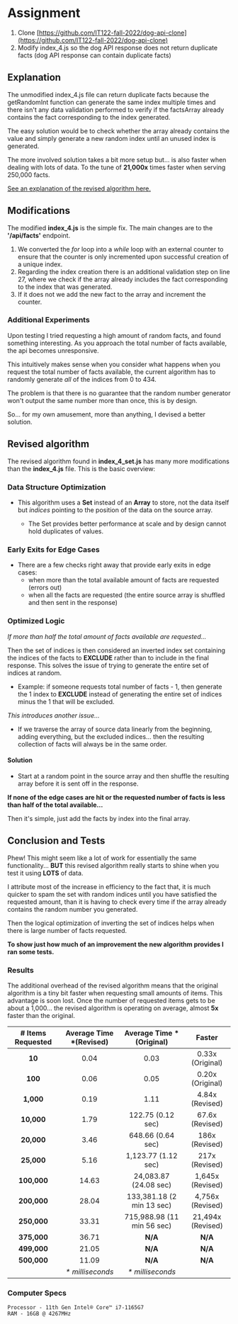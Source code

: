 # Assignment

1. Clone [https://github.com/IT122-fall-2022/dog-api-clone](https://github.com/IT122-fall-2022/dog-api-clone)
2. Modify index\_4.js so the dog API response does not return duplicate facts
(dog API response can contain duplicate facts)

## Explanation

The unmodified index\_4.js file can return duplicate facts because the
getRandomInt function can generate the same index multiple times and there isn't
any data validation performed to verify if the factsArray already contains the
fact corresponding to the index generated.

The easy solution would be to check whether the array already contains the value
and simply generate a new random index until an unused index is generated.

The more involved solution takes a bit more setup but... is also faster when
dealing with lots of data. To the tune of **21,000x** times faster when serving
250,000 facts.

[See an explanation of the revised algorithm here.](#revised-algorithm)

## Modifications

The modified **index_4.js** is the simple fix. The main changes are to the
**'/api/facts'** endpoint.

1. We converted the *for* loop into a *while* loop with an external counter to
ensure that the counter is only incremented upon successful creation of a unique
index.
2. Regarding the index creation there is an additional validation step on line
27, where we check if the array already includes the fact corresponding to the
index that was generated.
3. If it does not we add the new fact to the array and increment the counter.

### Additional Experiments

Upon testing I tried requesting a high amount of random facts, and found
something interesting. As you approach the total number of facts available,
the api becomes unresponsive.

This intuitively makes sense when you consider what happens when you request the
total number of facts available, the current algorithm has to randomly generate
*all* of the indices from 0 to 434.

The problem is that there is no guarantee that the random number generator won't
output the same number more than once, this is by design.

So... for my own amusement, more than anything, I devised a better solution.

## Revised algorithm

The revised algorithm found in **index_4_set.js** has many more modifications
than the **index_4.js** file. This is the basic overview:

### Data Structure Optimization

- This algorithm uses a **Set** instead of an **Array** to store, not the data
itself but *indices* pointing to the position of the data on the source array.

  - The Set provides better performance  at scale and by design cannot hold
  duplicates of values.

### Early Exits for Edge Cases

- There are a few checks right away that provide early exits in edge cases:
  - when more than the total available amount of facts are requested (errors out)
  - when all the facts are requested (the entire source array is shuffled and
  then sent in the response)

### Optimized Logic

*If more than half the total amount of facts available are requested...*

Then the set of indices is then considered an inverted index set containing the
indices of the facts to **EXCLUDE** rather than to include in the final
response. This solves the issue of trying to generate the entire set of indices
at random.

- Example: if someone requests total number of facts - 1, then generate the 1
index to **EXCLUDE** instead of generating the entire set of indices minus the 1
that will be excluded.

*This introduces another issue...*

- If we traverse the array of source data linearly from the beginning, adding
everything, but the excluded indices... then the resulting collection of facts
will always be in the same order.

#### Solution

- Start at a random point in the source array and then shuffle the resulting
array before it is sent off in the response.

**If none of the edge cases are hit or the requested number of facts is less
than half of the total available...**

Then it's simple, just add the facts by index into the final array.

## Conclusion and Tests

Phew! This might seem like a lot of work for essentially the same
functionality... **BUT** this revised algorithm really starts to shine when you
test it using **LOTS** of data.

I attribute most of the increase in efficiency to the fact that, it is much
quicker to spam the set with random indices until you have satisfied the
requested amount, than it is having to check every time if the array already
contains the random number you generated.

Then the logical optimization of inverting the set of indices helps when there
is large number of facts requested.

**To show just how much of an improvement the new algorithm provides I ran some
tests.**

### Results

The additional overhead of the revised algorithm means that the original
algorithm is a tiny bit faster when requesting small amounts of items. This
advantage is soon lost. Once the number of requested items gets to be about a
1,000... the revised algorithm is operating on average, almost **5x**
faster than the original.

|# Items Requested|Average Time \*(Revised)|Average Time \*(Original)|Faster|
|:---:|:---:|:---:|:--:|
|**10**|0.04|0.03|0.33x (Original)|
|**100**|0.06|0.05|0.20x (Original)|
|**1,000**|0.19|1.11|4.84x (Revised)|
|**10,000**|1.79|122.75 (0.12 sec)|67.6x (Revised)|
|**20,000**|3.46|648.66 (0.64 sec)|186x (Revised)|
|**25,000**|5.16|1,123.77 (1.12 sec)|217x (Revised)|
|**100,000**|14.63|24,083.87 (24.08 sec)|1,645x (Revised)|
|**200,000**|28.04|133,381.18 (2 min 13 sec)|4,756x (Revised)|
|**250,000**|33.31|715,988.98 (11 min 56 sec)|21,494x (Revised)|
|**375,000**|36.71|**N/A**|**N/A**|
|**499,000**|21.05|**N/A**|**N/A**|
|**500,000**|11.09|**N/A**|**N/A**|
||*\* milliseconds*|*\* milliseconds*|

### Computer Specs

    Processor - 11th Gen Intel® Core™ i7-1165G7
    RAM - 16GB @ 4267MHz
